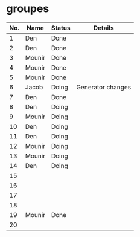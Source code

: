 # groupes

|No.|Name|Status|Details|
|---|---|---|---|
|1|Den|Done||
|2|Den|Done||
|3|Mounir|Done||
|4|Mounir|Done||
|5|Mounir|Done||
|6|Jacob|Doing|Generator changes|
|7|Den|Done|
|8|Den|Doing|
|9|Mounir|Doing|
|10|Den|Doing|
|11|Den|Doing|
|12|Mounir|Doing|
|13|Mounir|Doing|
|14|Den|Doing|
|15|||
|16|||
|17|||
|18|||
|19|Mounir|Done||
|20|||
